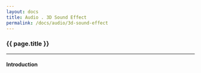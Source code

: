 ```yaml
---
layout: docs
title: Audio . 3D Sound Effect
permalink: /docs/audio/3d-sound-effect
---
```


### {{ page.title }}

***

#### Introduction